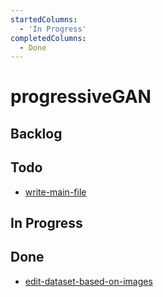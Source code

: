 ```yaml
---
startedColumns:
  - 'In Progress'
completedColumns:
  - Done
---
```


# progressiveGAN

## Backlog

## Todo

- [write-main-file](tasks/write-main-file.md)

## In Progress

## Done

- [edit-dataset-based-on-images](tasks/edit-dataset-based-on-images.md)
